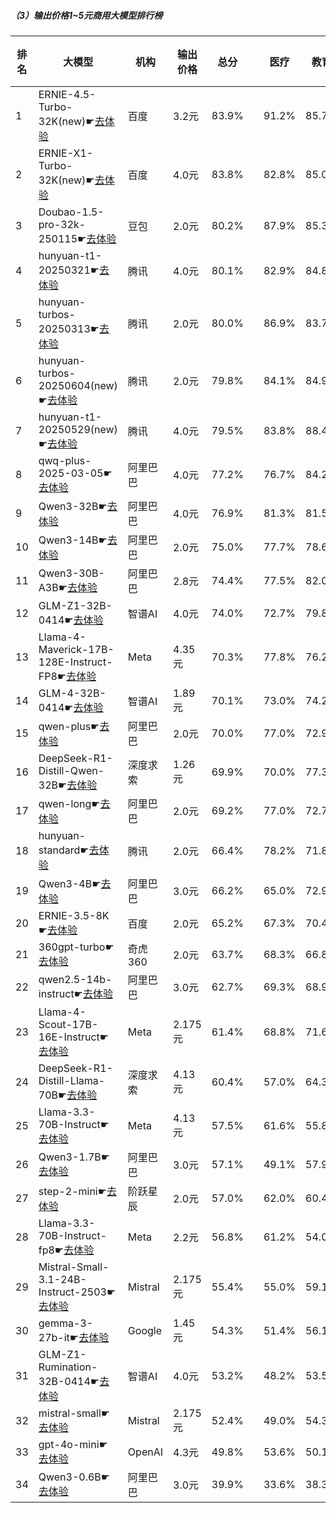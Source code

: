 ##### （3）输出价格1~5元商用大模型排行榜
|排名|大模型|机构|输出价格|总分| |医疗|教育|金融|法律|行政公务|心理健康|推理与数学计算|语言与指令遵从|
|---|-----|---|-------|---|-|----|---|---|---|------|-------|-----------|------------|
|1|ERNIE-4.5-Turbo-32K(new)☛[去体验](https://nonelinear.com/static/modelcompare.html?type=proprietary)|百度|3.2元|83.9%| |        91.2%|85.7%|86.7%|88.7%|        74.0%|80.5%|        77.0%|87.2%|
|2|ERNIE-X1-Turbo-32K(new)☛[去体验](https://nonelinear.com/static/modelcompare.html?type=proprietary)|百度|4.0元|83.8%| |        82.8%|85.0%|83.0%|81.1%|        96.7%|75.0%|        79.7%|87.5%|
|3|Doubao-1.5-pro-32k-250115☛[去体验](https://nonelinear.com/static/modelcompare.html?type=proprietary)|豆包|2.0元|80.2%| |        87.9%|85.3%|84.2%|71.2%|        80.0%|82.8%|        66.6%|83.9%|
|4|hunyuan-t1-20250321☛[去体验](https://nonelinear.com/static/modelcompare.html?type=proprietary)|腾讯|4.0元|80.1%| |        82.9%|84.8%|81.2%|68.9%|        88.5%|78.9%|        73.6%|81.8%|
|5|hunyuan-turbos-20250313☛[去体验](https://nonelinear.com/static/modelcompare.html?type=proprietary)|腾讯|2.0元|80.0%| |        86.9%|83.7%|80.5%|72.4%|        84.5%|81.7%|        66.1%|84.2%|
|6|hunyuan-turbos-20250604(new)☛[去体验](https://nonelinear.com/static/modelcompare.html?type=proprietary)|腾讯|2.0元|79.8%| |        84.1%|84.9%|79.6%|76.7%|        70.0%|80.0%|        75.5%|87.7%|
|7|hunyuan-t1-20250529(new)☛[去体验](https://nonelinear.com/static/modelcompare.html?type=proprietary)|腾讯|4.0元|79.5%| |        83.8%|88.4%|77.8%|70.0%|        70.0%|72.5%|        80.5%|93.3%|
|8|qwq-plus-2025-03-05☛[去体验](https://nonelinear.com/static/modelcompare.html?type=proprietary)|阿里巴巴|4.0元|77.2%| |        76.7%|84.2%|77.9%|62.2%|        85.2%|75.0%|        78.7%|77.6%|
|9|Qwen3-32B☛[去体验](https://nonelinear.com/static/modelcompare.html?type=open-source)|阿里巴巴|4.0元|76.9%| |        81.3%|81.5%|80.9%|64.5%|        73.3%|75.4%|        79.6%|78.7%|
|10|Qwen3-14B☛[去体验](https://nonelinear.com/static/modelcompare.html?type=open-source)|阿里巴巴|2.0元|75.0%| |        77.7%|78.6%|79.6%|62.2%|        73.3%|68.8%|        79.7%|80.0%|
|11|Qwen3-30B-A3B☛[去体验](https://nonelinear.com/static/modelcompare.html?type=open-source)|阿里巴巴|2.8元|74.4%| |        77.5%|82.0%|78.7%|51.1%|        66.7%|74.8%|        81.7%|82.5%|
|12|GLM-Z1-32B-0414☛[去体验](https://nonelinear.com/static/modelcompare.html?type=open-source)|智谱AI|4.0元|74.0%| |        72.7%|79.8%|74.8%|62.2%|        80.0%|69.9%|        75.1%|77.8%|
|13|Llama-4-Maverick-17B-128E-Instruct-FP8☛[去体验](https://nonelinear.com/static/modelcompare.html?type=open-source)|Meta|4.35元|70.3%| |        77.8%|76.2%|71.1%|48.1%|        70.4%|72.5%|        67.3%|79.3%|
|14|GLM-4-32B-0414☛[去体验](https://nonelinear.com/static/modelcompare.html?type=open-source)|智谱AI|1.89元|70.1%| |        73.0%|74.2%|72.3%|54.5%|        80.1%|65.1%|        63.0%|78.5%|
|15|qwen-plus☛[去体验](https://nonelinear.com/static/modelcompare.html?type=proprietary)|阿里巴巴|2.0元|70.0%| |        77.0%|72.9%|78.3%|49.2%|        75.1%|74.6%|        58.2%|74.9%|
|16|DeepSeek-R1-Distill-Qwen-32B☛[去体验](https://nonelinear.com/static/modelcompare.html?type=open-source)|深度求索|1.26元|69.9%| |        70.0%|77.3%|73.9%|51.8%|        77.6%|66.5%|        67.4%|75.0%|
|17|qwen-long☛[去体验](https://nonelinear.com/static/modelcompare.html?type=proprietary)|阿里巴巴|2.0元|69.2%| |        77.0%|72.7%|78.3%|49.7%|        72.4%|74.1%|        55.3%|73.8%|
|18|hunyuan-standard☛[去体验](https://nonelinear.com/static/modelcompare.html?type=proprietary)|腾讯|2.0元|66.4%| |        78.2%|71.8%|74.0%|40.6%|        68.0%|73.8%|        50.9%|74.0%|
|19|Qwen3-4B☛[去体验](https://nonelinear.com/static/modelcompare.html?type=open-source)|阿里巴巴|3.0元|66.2%| |        65.0%|72.9%|70.2%|44.4%|        60.0%|65.2%|        73.8%|78.1%|
|20|ERNIE-3.5-8K☛[去体验](https://nonelinear.com/static/modelcompare.html?type=proprietary)|百度|2.0元|65.2%| |        67.3%|70.4%|66.9%|55.0%|        73.5%|54.8%|        56.4%|77.3%|
|21|360gpt-turbo☛[去体验](https://nonelinear.com/static/modelcompare.html?type=proprietary)|奇虎360|2.0元|63.7%| |        68.3%|66.8%|69.2%|45.1%|        71.3%|56.3%|        57.7%|74.6%|
|22|qwen2.5-14b-instruct☛[去体验](https://nonelinear.com/static/modelcompare.html?type=open-source)|阿里巴巴|3.0元|62.7%| |        69.3%|68.9%|68.1%|45.4%|        65.7%|56.8%|        53.1%|74.5%|
|23|Llama-4-Scout-17B-16E-Instruct☛[去体验](https://nonelinear.com/static/modelcompare.html?type=open-source)|Meta|2.175元|61.4%| |        68.8%|71.6%|62.1%|31.8%|        58.0%|66.8%|        58.3%|73.8%|
|24|DeepSeek-R1-Distill-Llama-70B☛[去体验](https://nonelinear.com/static/modelcompare.html?type=open-source)|深度求索|4.13元|60.4%| |        57.0%|64.3%|60.6%|34.7%|        71.4%|59.4%|        63.7%|72.0%|
|25|Llama-3.3-70B-Instruct☛[去体验](https://nonelinear.com/static/modelcompare.html?type=open-source)|Meta|4.13元|57.5%| |        61.6%|55.8%|56.9%|29.9%|        64.6%|64.2%|        54.0%|72.7%|
|26|Qwen3-1.7B☛[去体验](https://nonelinear.com/static/modelcompare.html?type=open-source)|阿里巴巴|3.0元|57.1%| |        49.1%|57.9%|60.2%|34.5%|        50.0%|63.2%|        68.5%|73.0%|
|27|step-2-mini☛[去体验](https://nonelinear.com/static/modelcompare.html?type=proprietary)|阶跃星辰|2.0元|57.0%| |        62.0%|60.4%|64.4%|47.8%|        52.9%|40.4%|        54.9%|73.0%|
|28|Llama-3.3-70B-Instruct-fp8☛[去体验](https://nonelinear.com/static/modelcompare.html?type=open-source)|Meta|2.2元|56.8%| |        61.2%|54.0%|56.0%|29.2%|        61.9%|64.2%|        54.9%|73.0%|
|29|Mistral-Small-3.1-24B-Instruct-2503☛[去体验](https://nonelinear.com/static/modelcompare.html?type=open-source)|Mistral|2.175元|55.4%| |        55.0%|59.1%|57.6%|33.3%|        61.3%|46.3%|        57.5%|73.0%|
|30|gemma-3-27b-it☛[去体验](https://nonelinear.com/static/modelcompare.html?type=open-source)|Google|1.45元|54.3%| |        51.4%|56.1%|56.1%|21.3%|        69.6%|53.0%|        60.0%|67.2%|
|31|GLM-Z1-Rumination-32B-0414☛[去体验](https://nonelinear.com/static/modelcompare.html?type=open-source)|智谱AI|4.0元|53.2%| |        48.2%|53.5%|54.4%|38.9%|        56.7%|46.3%|        62.0%|65.8%|
|32|mistral-small☛[去体验](https://nonelinear.com/static/modelcompare.html?type=proprietary)|Mistral|2.175元|52.4%| |        49.0%|54.3%|59.1%|23.5%|        60.8%|47.8%|        54.9%|70.1%|
|33|gpt-4o-mini☛[去体验](https://nonelinear.com/static/modelcompare.html?type=proprietary)|OpenAI|4.3元|49.8%| |        53.6%|50.1%|53.8%|22.5%|        47.5%|49.0%|        52.9%|68.8%|
|34|Qwen3-0.6B☛[去体验](https://nonelinear.com/static/modelcompare.html?type=open-source)|阿里巴巴|3.0元|39.9%| |        33.6%|38.3%|40.9%|17.8%|        46.7%|22.3%|        52.5%|66.8%|
    

